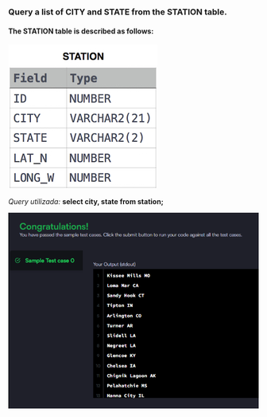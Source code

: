 ### Query a list of CITY and STATE from the STATION table.

#### The STATION table is described as follows:

![alt text](table.png)

_Query utilizada:_ **select city, state from station;**

![alt text](image.png)
